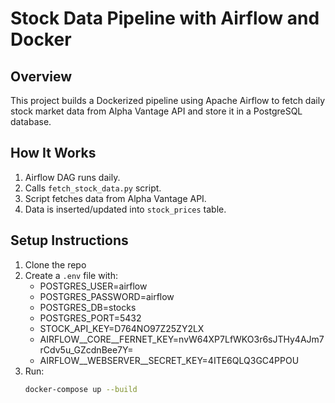# Stock Data Pipeline with Airflow and Docker

## Overview
This project builds a Dockerized pipeline using Apache Airflow to fetch daily stock market data from Alpha Vantage API and store it in a PostgreSQL database.

## How It Works
1. Airflow DAG runs daily.
2. Calls `fetch_stock_data.py` script.
3. Script fetches data from Alpha Vantage API.
4. Data is inserted/updated into `stock_prices` table.

## Setup Instructions
1. Clone the repo
2. Create a `.env` file with:
   - POSTGRES_USER=airflow
   - POSTGRES_PASSWORD=airflow
   - POSTGRES_DB=stocks
   - POSTGRES_PORT=5432
   - STOCK_API_KEY=D764NO97Z25ZY2LX
   - AIRFLOW__CORE__FERNET_KEY=nvW64XP7LfWKO3r6sJTHy4AJm7rCdv5u_GZcdnBee7Y=
   - AIRFLOW__WEBSERVER__SECRET_KEY=4ITE6QLQ3GC4PPOU
3. Run:
   ```bash
   docker-compose up --build
